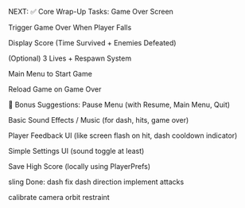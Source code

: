 ﻿NEXT:
✅ Core Wrap-Up Tasks:
Game Over Screen

Trigger Game Over When Player Falls

Display Score (Time Survived + Enemies Defeated)

(Optional) 3 Lives + Respawn System

Main Menu to Start Game

Reload Game on Game Over

🧠 Bonus Suggestions:
Pause Menu (with Resume, Main Menu, Quit)

Basic Sound Effects / Music (for dash, hits, game over)

Player Feedback UI (like screen flash on hit, dash cooldown indicator)

Simple Settings UI (sound toggle at least)

Save High Score (locally using PlayerPrefs)

sling
Done:
dash
fix dash direction
implement attacks

calibrate camera orbit restraint

